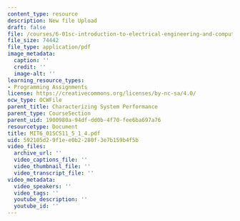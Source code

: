 ```yaml
---
content_type: resource
description: New file Upload
draft: false
file: /courses/6-01sc-introduction-to-electrical-engineering-and-computer-science-i-spring-2011/592105d29f1ee0b2280f3e7b159b4f5b_MIT6_01SCS11_5_1_4.pdf
file_size: 74442
file_type: application/pdf
image_metadata:
  caption: ''
  credit: ''
  image-alt: ''
learning_resource_types:
- Programming Assignments
license: https://creativecommons.org/licenses/by-nc-sa/4.0/
ocw_type: OCWFile
parent_title: Characterizing System Performance
parent_type: CourseSection
parent_uid: 1900980a-94df-dd0b-4f70-fee6ba697a76
resourcetype: Document
title: MIT6_01SCS11_5_1_4.pdf
uid: 592105d2-9f1e-e0b2-280f-3e7b159b4f5b
video_files:
  archive_url: ''
  video_captions_file: ''
  video_thumbnail_file: ''
  video_transcript_file: ''
video_metadata:
  video_speakers: ''
  video_tags: ''
  youtube_description: ''
  youtube_id: ''
---
```

